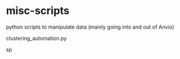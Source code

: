 # misc-scripts

python scripts to manipulate data (mainly going into and out of Anvio)

clustering_automation.py

sp
